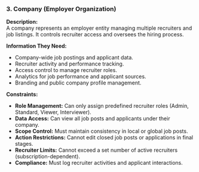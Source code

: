 ### **3. Company (Employer Organization)**

**Description:**  
A company represents an employer entity managing multiple recruiters and job listings. It controls recruiter access and oversees the hiring process.

**Information They Need:**

- Company-wide job postings and applicant data.
- Recruiter activity and performance tracking.
- Access control to manage recruiter roles.
- Analytics for job performance and applicant sources.
- Branding and public company profile management.

**Constraints:**

- **Role Management:** Can only assign predefined recruiter roles (Admin, Standard, Viewer, Interviewer).
- **Data Access:** Can view all job posts and applicants under their company.
- **Scope Control:** Must maintain consistency in local or global job posts.
- **Action Restrictions:** Cannot edit closed job posts or applications in final stages.
- **Recruiter Limits:** Cannot exceed a set number of active recruiters (subscription-dependent).
- **Compliance:** Must log recruiter activities and applicant interactions.
